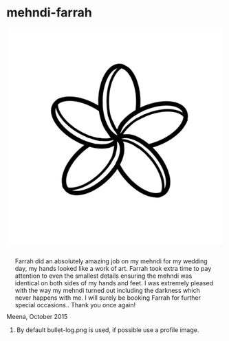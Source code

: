# mehndi-farrah

  <div class="item">
    <div class="testimonial">
      <div class="row">
        <img class="img-circle img-testimonial" src="img/about/bullet-logo.png" alt="...">
      </div>
      <div class="row" style="margin-top:10px;margin-left:20px;margin-right:20px;">
        <i class="fa fa-fw fa-star" aria-hidden="true"></i>
        <i class="fa fa-fw fa-star" aria-hidden="true"></i>
        <i class="fa fa-fw fa-star" aria-hidden="true"></i>
        <i class="fa fa-fw fa-star" aria-hidden="true"></i>
        <i class="fa fa-fw fa-star" aria-hidden="true"></i>
        <br>
        <!-- <i class="fa fa-quote-left" aria-hidden="true"></i>&nbsp; -->
        Farrah did an absolutely amazing job on my mehndi for my wedding day, my hands looked like a work of art. Farrah took extra time to pay attention to even the smallest details ensuring the mehndi was identical on both sides of my hands and feet. I was extremely pleased with the way my mehndi turned out including the darkness which never happens with me. I will surely be booking Farrah for further special occasions.. Thank you once again!
        <!-- &nbsp;<i class="fa fa-quote-right" aria-hidden="true"></i> -->
      </div>
      <div class="row" style="margin-top:10px"> Meena, October 2015</div>
    </div>
  </div>
  
  1. By default bullet-log.png is used, if possible use a profile image.
